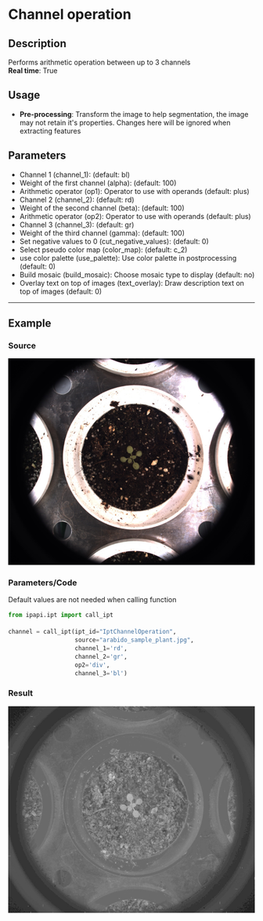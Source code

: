 # Channel operation

## Description

Performs arithmetic operation between up to 3 channels<br>**Real time**: True

## Usage

- **Pre-processing**: Transform the image to help segmentation, the image may not retain it's properties. Changes here will be ignored when extracting features

## Parameters

- Channel 1 (channel_1): (default: bl)
- Weight of the first channel (alpha): (default: 100)
- Arithmetic operator (op1): Operator to use with operands (default: plus)
- Channel 2 (channel_2): (default: rd)
- Weight of the second channel (beta): (default: 100)
- Arithmetic operator (op2): Operator to use with operands (default: plus)
- Channel 3 (channel_3): (default: gr)
- Weight of the third channel (gamma): (default: 100)
- Set negative values to 0 (cut_negative_values): (default: 0)
- Select pseudo color map (color_map): (default: c_2)
- use color palette (use_palette): Use color palette in postprocessing (default: 0)
- Build mosaic (build_mosaic): Choose mosaic type to display (default: no)
- Overlay text on top of images (text_overlay): Draw description text on top of images (default: 0)

---

## Example

### Source

![Source image](images/arabido_sample_plant.jpg)

### Parameters/Code

Default values are not needed when calling function

```python
from ipapi.ipt import call_ipt

channel = call_ipt(ipt_id="IptChannelOperation",
                   source="arabido_sample_plant.jpg",
                   channel_1='rd',
                   channel_2='gr',
                   op2='div',
                   channel_3='bl')
```

### Result

![Result image](images/ipt_Channel_operation.jpg)
